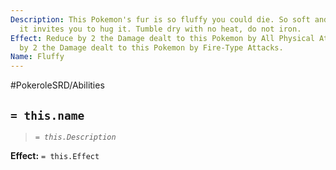 ```yaml
---
Description: This Pokemon's fur is so fluffy you could die. So soft and Snuggly that
  it invites you to hug it. Tumble dry with no heat, do not iron.
Effect: Reduce by 2 the Damage dealt to this Pokemon by All Physical Attacks. Incread
  by 2 the Damage dealt to this Pokemon by Fire-Type Attacks.
Name: Fluffy
---
```


#PokeroleSRD/Abilities

## `= this.name`

> *`= this.Description`*

**Effect:** `= this.Effect`
